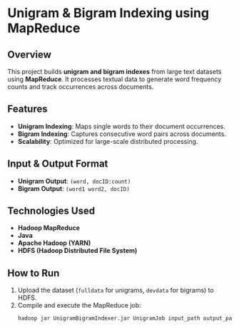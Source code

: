 # Unigram & Bigram Indexing using MapReduce

## Overview
This project builds **unigram and bigram indexes** from large text datasets using **MapReduce**. It processes textual data to generate word frequency counts and track occurrences across documents.

## Features
- **Unigram Indexing**: Maps single words to their document occurrences.
- **Bigram Indexing**: Captures consecutive word pairs across documents.
- **Scalability**: Optimized for large-scale distributed processing.

## Input & Output Format
- **Unigram Output**: `(word, docID:count)`
- **Bigram Output**: `(word1 word2, docID)`

## Technologies Used
- **Hadoop MapReduce**
- **Java**
- **Apache Hadoop (YARN)**
- **HDFS (Hadoop Distributed File System)**

## How to Run
1. Upload the dataset (`fulldata` for unigrams, `devdata` for bigrams) to HDFS.
2. Compile and execute the MapReduce job:
   ```bash
   hadoop jar UnigramBigramIndexer.jar UnigramJob input_path output_path
